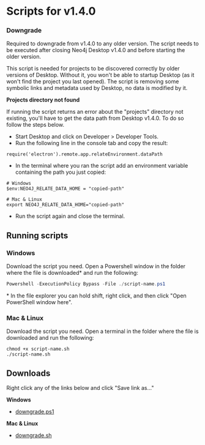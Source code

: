 # Scripts for v1.4.0

### Downgrade

Required to downgrade from v1.4.0 to any older version. The script needs to be executed after closing Neo4j Desktop v1.4.0 and before starting the older version.

This script is needed for projects to be discovered correctly by older versions of Desktop. Without it, you won't be able to startup Desktop (as it won't find the project you last opened). The script is removing some symbolic links and metadata used by Desktop, no data is modified by it.

**Projects directory not found**

If running the script returns an error about the "projects" directory not existing, you'll have to get the data path from Desktop v1.4.0. To do so follow the steps
below.

- Start Desktop and click on Developer > Developer Tools.
- Run the following line in the console tab and copy the result:

```
require('electron').remote.app.relateEnvironment.dataPath
```

- In the terminal where you ran the script add an environment variable containing the path you just copied:

```
# Windows
$env:NEO4J_RELATE_DATA_HOME = "copied-path"

# Mac & Linux
export NEO4J_RELATE_DATA_HOME="copied-path"
```

- Run the script again and close the terminal.

## Running scripts

### Windows

Download the script you need. Open a Powershell window in the folder where the file is downloaded\* and run the following:

```powershell
Powershell -ExecutionPolicy Bypass -File ./script-name.ps1
```

\* In the file explorer you can hold shift, right click, and then click "Open PowerShell window here".

### Mac & Linux

Download the script you need. Open a terminal in the folder where the file is downloaded and run the following:

```shell
chmod +x script-name.sh
./script-name.sh
```

## Downloads

Right click any of the links below and click "Save link as..."

**Windows**

- [downgrade.ps1](https://github.com/neo4j-devtools/neo4j-desktop/raw/master/scripts/1.4.0/downgrade.ps1)

**Mac & Linux**

- [downgrade.sh](https://github.com/neo4j-devtools/neo4j-desktop/raw/master/scripts/1.4.0/upgrade-canary.sh)
